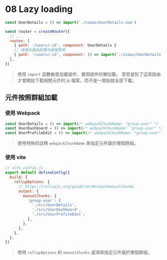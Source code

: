 # 08 Lazy loading

```js
const UserDetails = () => import('./views/UserDetails.vue')

const router = createRouter({
  // ...
  routes: [
    { path: '/users/:id', component: UserDetails }
    // 或者在路由配置中直接使用
    { path: '/users/:id', component: () => import('./views/UserDetails.vue') },
  ],
})
```

> 使用 `import` 函數動態加載組件，實現組件的懶加載。
> 意思是到了這頁路由才會開始下載相關元件的 js 檔案，而不是一開始就全部下載。

## 元件按照群組加載

### 使用 Webpack

```js
const UserDetails = () => import(/* webpackChunkName: "group-user" */ './UserDetails.vue')
const UserDashboard = () => import(/* webpackChunkName: "group-user" */ './UserDashboard.vue')
const UserProfileEdit = () => import(/* webpackChunkName: "group-user" */ './UserProfileEdit.vue')
```

> 使用特殊的註釋 `webpackChunkName` 來指定元件屬於哪個群組。

### 使用 vite

```js
// vite.config.js
export default defineConfig({
  build: {
    rollupOptions: {
      // https://rollupjs.org/guide/en/#outputmanualchunks
      output: {
        manualChunks: {
          'group-user': [
            './src/UserDetails',
            './src/UserDashboard',
            './src/UserProfileEdit',
          ],
        },
      },
    },
  },
})
```

> 使用 `rollupOptions` 的 `manualChunks` 選項來指定元件屬於哪個群組。
